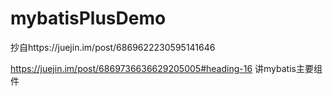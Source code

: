 # mybatisPlusDemo
抄自https://juejin.im/post/6869622230595141646

https://juejin.im/post/6869736636629205005#heading-16 讲mybatis主要组件
